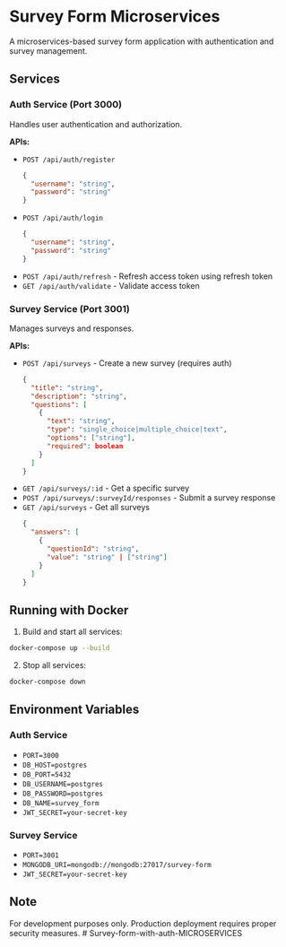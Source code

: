 # Survey Form Microservices

A microservices-based survey form application with authentication and survey management.

## Services

### Auth Service (Port 3000)
Handles user authentication and authorization.

**APIs:**
- `POST /api/auth/register`
  ```json
  {
    "username": "string",
    "password": "string"
  }
  ```
- `POST /api/auth/login`
  ```json
  {
    "username": "string",
    "password": "string"
  }
  ```
- `POST /api/auth/refresh` - Refresh access token using refresh token
- `GET /api/auth/validate` - Validate access token

### Survey Service (Port 3001)
Manages surveys and responses.

**APIs:**
- `POST /api/surveys` - Create a new survey (requires auth)
  ```json
  {
    "title": "string",
    "description": "string",
    "questions": [
      {
        "text": "string",
        "type": "single_choice|multiple_choice|text",
        "options": ["string"],
        "required": boolean
      }
    ]
  }
  ```
- `GET /api/surveys/:id` - Get a specific survey
- `POST /api/surveys/:surveyId/responses` - Submit a survey response
- `GET /api/surveys` - Get all surveys
  ```json
  {
    "answers": [
      {
        "questionId": "string",
        "value": "string" | ["string"]
      }
    ]
  }
  ```

## Running with Docker

1. Build and start all services:
```bash
docker-compose up --build
```

2. Stop all services:
```bash
docker-compose down
```

## Environment Variables

### Auth Service
- `PORT=3000`
- `DB_HOST=postgres`
- `DB_PORT=5432`
- `DB_USERNAME=postgres`
- `DB_PASSWORD=postgres`
- `DB_NAME=survey_form`
- `JWT_SECRET=your-secret-key`

### Survey Service
- `PORT=3001`
- `MONGODB_URI=mongodb://mongodb:27017/survey-form`
- `JWT_SECRET=your-secret-key`

## Note
For development purposes only. Production deployment requires proper security measures. #   S u r v e y - f o r m - w i t h - a u t h - M I C R O S E R V I C E S  
 